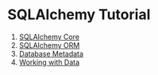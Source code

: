 # SQLAlchemy Tutorial

1. [SQLAlchemy Core](https://github.com/j-machuca/sqlalchemy-tutorial/blob/master/core.md)
2. [SQLAlchemy ORM](https://github.com/j-machuca/sqlalchemy-tutorial/blob/master/orm.md)
3. [Database Metadata](https://github.com/j-machuca/sqlalchemy-tutorial/blob/master/database_metadata.md)
4. [Working with Data](https://github.com/j-machuca/sqlalchemy-tutorial/blob/master/working_with_data.md)
